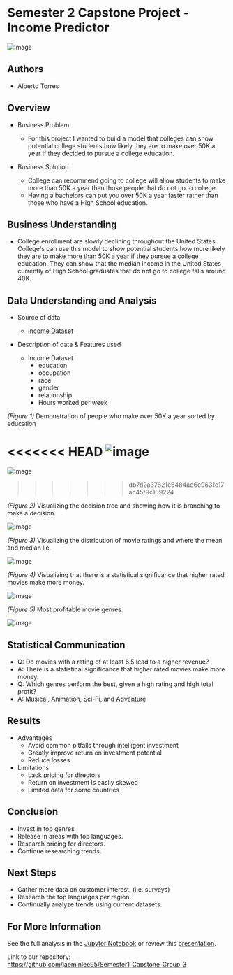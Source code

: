 # Semester 2 Capstone Project - Income Predictor

![image](https://www.ischool.berkeley.edu/sites/default/files/styles/fullscreen/public/sproject_teaser_image/screen_shot_2020-12-07_at_15.43.34_copy.jpg?itok=IDSSEGe1)

## Authors
 * Alberto Torres



## Overview
 * Business Problem
      * For this project I wanted to build a model that colleges can show potential college students how likely they are to make over 50K
      a year if they decided to pursue a college education.  
       
 * Business Solution
      * College can recommend going to college will allow students to make more than 50K a year than those people that do not 
      go to college.
      * Having a bachelors can put you over 50K a year faster rather than those who have a High School education.

## Business Understanding
  * College enrollment are slowly declining throughout the United States. College's can use this model to show potential students
  how more likely they are to make more than 50K a year if they pursue a college education. They can show that the median income in the United States currently of High School graduates that do not go to college falls around 40K. 
    
 
## Data Understanding and Analysis
   * Source of data
     * [Income Dataset](https://www.kaggle.com/datasets/mastmustu/income)
    
   * Description of data & Features used
     * Income Dataset
       * education
       * occupation
       * race
       * gender
       * relationship
       * Hours worked per week
    

     
     
   *(Figure 1)* Demonstration of people who make over 50K a year sorted by education
   
<<<<<<< HEAD
   ![image](image.png)
=======
![image](https://user-images.githubusercontent.com/110133652/213798773-248e6906-4341-4e4b-9fbd-a8fe92375c4a.png)

>>>>>>> db7d2a37821e6484ad6e9631e17ac45f9c109224
   
   *(Figure 2)* Visualizing the decision tree and showing how it is branching to make a decision.
   
   ![image](https://user-images.githubusercontent.com/110133652/213800364-6b3d3596-ffa4-414d-b258-91869d449999.png)
 
   *(Figure 3)* Visualizing the distribution of movie ratings and where the mean and median lie.
   
   ![image](https://user-images.githubusercontent.com/110133652/185686264-4ab89ffd-463d-4d55-be47-a1defe8f4f11.png)
   
   *(Figure 4)* Visualizing that there is a statistical significance that higher rated movies make more money.
   
   ![image](https://user-images.githubusercontent.com/110133652/185686381-4c44b3ac-a942-40e1-a4a4-724e60cbab21.png)

   *(Figure 5)* Most profitable movie genres.

   ![image](https://user-images.githubusercontent.com/110133652/185657214-b57a3ced-3cf9-43f7-8d17-0388e65ed4c9.png)



       
## Statistical Communication
   * Q: Do movies with a rating of at least 6.5 lead to a higher revenue?
   * A: There is a statistical significance that higher rated movies make more money.
   * Q: Which genres perform the best, given a high rating and high total profit?
   * A: Musical, Animation, Sci-Fi, and Adventure

## Results
   * Advantages
     * Avoid common pitfalls through intelligent investment
     * Greatly improve return on investment potential
     * Reduce losses
   * Limitations
     * Lack pricing for directors
     * Return on investment is easily skewed
     * Limited data for some countries

## Conclusion

   * Invest in top genres
   * Release in areas with top languages.
   * Research pricing for directors.
   * Continue researching trends.

## Next Steps

   * Gather more data on customer interest. (i.e. surveys)
   * Research the top languages per region.
   * Continually analyze trends using current datasets.


## For More Information

See the full analysis in the [Jupyter Notebook](./Notebook.ipynb) or review this [presentation](./presentation.pdf).

Link to our repository: https://github.com/jaeminlee95/Semester1_Capstone_Group_3
